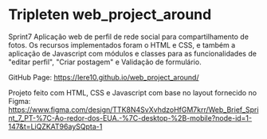 # Tripleten web_project_around

Sprint7
Aplicação web de perfil de rede social para compartilhamento de fotos. Os recursos implementados foram o HTML e CSS, e também a aplicação de Javascript com módulos e classes para as funcionalidades de "editar perfil", "Criar postagem" e Validação de formulário.

GitHub Page: https://lere10.github.io/web_project_around/

Projeto feito com HTML, CSS e Javascript com base no layout fornecido no Figma:
https://www.figma.com/design/TTK8N4SvXvhdzoHfGM7krr/Web_Brief_Sprint_7_PT-%7C-Ao-redor-dos-EUA.-%7C-desktop-%2B-mobile?node-id=1-147&t=LiQZKAT96aySQpta-1
